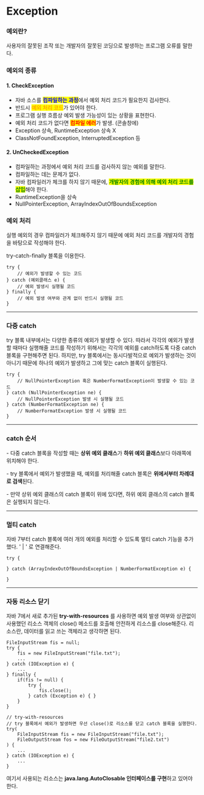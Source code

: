 # Exception

### **예외란?**

사용자의 잘못된 조작 또는 개발자의 잘못된 코딩으로 발생하는 프로그램 오류를 말한다.



### **예외의 종류**

#### 1. CheckException

* 자바 소스를 <mark style="color:blue;">**컴파일하는 과정**</mark>에서 예외 처리 코드가 필요한지 검사한다.
* 반드시 <mark style="color:orange;">**예외 처리 코드**</mark>가 있어야 한다.
* 프로그램 실행 흐름상 예외 발생 가능성이 있는 상황을 표현한다.
* 예외 처리 코드가 없다면 <mark style="color:red;">**컴파일 에러**</mark>가 발생. (콘솔창에)
* Exception 상속, RuntimeException 상속 X
* ClassNotFoundException, InterruptedException 등

#### 2. UnCheckedException

* 컴파일하는 과정에서 예외 처리 코드를 검사하지 않는 예외를 말한다.
* 컴파일하는 데는 문제가 없다.
* 자바 컴파일러가 체크를 하지 않기 때문에, <mark style="color:green;">**개발자의 경험에 의해 예외 처리 코드를 삽입**</mark>해야 한다.
* RuntimeException을 상속
* NullPointerException, ArrayIndexOutOfBoundsException 



### **예외 처리**

실행 예외의 경우 컴파일러가 체크해주지 않기 때문에 예외 처리 코드를 개발자의 경험을 바탕으로 작성해야 한다.

try-catch-finally 블록을 이용한다. 

```
try {
	// 예외가 발생할 수 있는 코드
} catch (예외클래스 e) {
	// 예외 발생시 실행될 코드
} finally {
	// 예외 발생 여부와 관계 없이 반드시 실행될 코드
}
```

****

### **다중 catch**

try 블록 내부에서는 다양한 종류의 예외가 발생할 수 있다. 따라서 각각의 예외가 발생할 때마다 실행해줄 코드를 작성하기 위해서는 각각의 예외를 catch하도록 다중 catch 블록을 구현해주면 된다. 하지만, try 블록에서는 동시다발적으로 예외가 발생하는 것이 아니기 때문에 하나의 예외가 발생하고 그에 맞는 catch 블록이 실행된다.

```
try {
	// NullPointerException 혹은 NumberFormatException이 발생할 수 있는 코드
} catch (NullPointerException ne) {
	// NullPointerException 발생 시 실행될 코드
} catch (NumberFormatException ne) {
	// NumberFormatException 발생 시 실행될 코드
}
```

****

### **catch 순서**

\- 다중 catch 블록을 작성할 때는 **상위 예외 클래스**가 **하위 예외 클래스**보다 아래쪽에 위치해야 한다. 

\- try 블록에서 예외가 발생했을 때, 예외를 처리해줄 catch 블록은 **위에서부터 차례대로 검색**된다.

\- 만약 상위 예외 클래스의 catch 블록이 위에 있다면, 하위 예외 클래스의 catch 블록은 실행되지 않는다.

****

### **멀티 catch**

자바 7부터 catch 블록에 여러 개의 예외를 처리할 수 있도록 멀티 catch 기능을 추가했다. ' | ' 로 연결해준다.

```
try {

} catch (ArrayIndexOutOfBoundsException | NumberFormatException e) {
	
}
```

****

### **자동 리소스 닫기**

자바 7에서 새로 추가된 **try-with-resources** 를 사용하면 예외 발생 여부와 상관없이 사용했던 리소스 객체의 close() 메소드를 호출해 안전하게 리소스를 close해준다. 리소스란, 데이터를 읽고 쓰는 객체라고 생각하면 된다.

```
FileInputStream fis = null;
try {
	fis = new FileInputStream("file.txt");
	...
} catch (IOException e) {
	...
} finally {
	if(fis != null) {
    	try {
        	fis.close();
        } catch (Exception e) { }
    }
}

// try-with-resources
// try 블록에서 예외가 발생하면 우선 close()로 리소스를 닫고 catch 블록을 실행한다.
try(
    FileInputStream fis = new FileInputStream("file.txt");
    FileOutputStream fos = new FileOutputStream("file2.txt")
) {
	...
} catch (IOException e) {
	...
}
```

여기서 사용되는 리소스는 **java.lang.AutoClosable 인터페이스를 구현**하고 있어야 한다.
